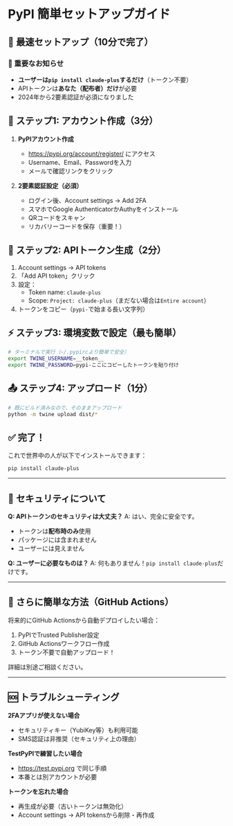 # PyPI 簡単セットアップガイド

## 🎯 最速セットアップ（10分で完了）

### 📌 重要なお知らせ
- **ユーザーは`pip install claude-plus`するだけ**（トークン不要）
- APIトークンは**あなた（配布者）だけ**が必要
- 2024年から2要素認証が必須になりました

## 🚀 ステップ1: アカウント作成（3分）

1. **PyPIアカウント作成**
   - https://pypi.org/account/register/ にアクセス
   - Username、Email、Passwordを入力
   - メールで確認リンクをクリック

2. **2要素認証設定（必須）**
   - ログイン後、Account settings → Add 2FA
   - スマホでGoogle AuthenticatorかAuthyをインストール
   - QRコードをスキャン
   - リカバリーコードを保存（重要！）

## 🔑 ステップ2: APIトークン生成（2分）

1. Account settings → API tokens
2. 「Add API token」クリック
3. 設定：
   - Token name: `claude-plus`
   - Scope: `Project: claude-plus`（まだない場合は`Entire account`）
4. トークンをコピー（`pypi-`で始まる長い文字列）

## ⚡ ステップ3: 環境変数で設定（最も簡単）

```bash
# ターミナルで実行（~/.pypircより簡単で安全）
export TWINE_USERNAME=__token__
export TWINE_PASSWORD=pypi-ここにコピーしたトークンを貼り付け
```

## 📤 ステップ4: アップロード（1分）

```bash
# 既にビルド済みなので、そのままアップロード
python -m twine upload dist/*
```

## ✅ 完了！

これで世界中の人が以下でインストールできます：
```bash
pip install claude-plus
```

---

## 🔐 セキュリティについて

**Q: APIトークンのセキュリティは大丈夫？**
A: はい、完全に安全です。
- トークンは**配布時のみ**使用
- パッケージには含まれません
- ユーザーには見えません

**Q: ユーザーに必要なものは？**
A: 何もありません！`pip install claude-plus`だけです。

---

## 🎉 さらに簡単な方法（GitHub Actions）

将来的にGitHub Actionsから自動デプロイしたい場合：
1. PyPIでTrusted Publisher設定
2. GitHub Actionsワークフロー作成
3. トークン不要で自動アップロード！

詳細は別途ご相談ください。

---

## 🆘 トラブルシューティング

**2FAアプリが使えない場合**
- セキュリティキー（YubiKey等）も利用可能
- SMS認証は非推奨（セキュリティ上の理由）

**TestPyPIで練習したい場合**
- https://test.pypi.org で同じ手順
- 本番とは別アカウントが必要

**トークンを忘れた場合**
- 再生成が必要（古いトークンは無効化）
- Account settings → API tokensから削除・再作成